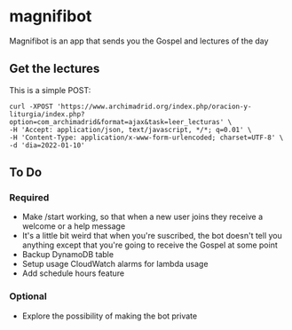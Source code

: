 # magnifibot
Magnifibot is an app that sends you the Gospel and lectures of the day

## Get the lectures

This is a simple POST:

```
curl -XPOST 'https://www.archimadrid.org/index.php/oracion-y-liturgia/index.php?option=com_archimadrid&format=ajax&task=leer_lecturas' \
-H 'Accept: application/json, text/javascript, */*; q=0.01' \
-H 'Content-Type: application/x-www-form-urlencoded; charset=UTF-8' \
-d 'dia=2022-01-10'
```

## To Do

### Required

- Make /start working, so that when a new user joins they receive a welcome or a help message
- It's a little bit weird that when you're suscribed, the bot doesn't tell you anything except that you're going to receive the Gospel at some point
- Backup DynamoDB table
- Setup usage CloudWatch alarms for lambda usage
- Add schedule hours feature

### Optional

- Explore the possibility of making the bot private
